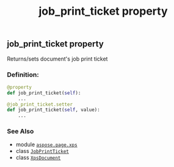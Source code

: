 ﻿---
title: job_print_ticket property
second_title: Aspose.Page for Python via .NET API References
description: 
type: docs
weight: 530
url: /python-net/aspose.page.xps/xpsdocument/job_print_ticket/
is_root: false
---

## job_print_ticket property


Returns/sets document's job print ticket
### Definition:
```python
@property
def job_print_ticket(self):
    ...
@job_print_ticket.setter
def job_print_ticket(self, value):
    ...
```

### See Also
* module [`aspose.page.xps`](../../)
* class [`JobPrintTicket`](/page/python-net/aspose.page.xps.xpsmetadata/jobprintticket)
* class [`XpsDocument`](/page/python-net/aspose.page.xps/xpsdocument)
